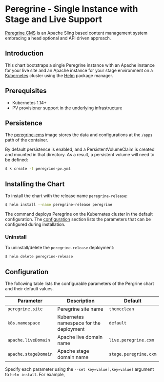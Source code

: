 # Peregrine - Single Instance with Stage and Live Support

[Peregrine CMS](http://www.peregrine-cms.com/) is an Apache Sling based content management system embracing a head optional and API driven approach.  

## Introduction

This chart bootstraps a single Peregrine instance with an Apache instance for your live site and an Apache instance for your stage environment on a [Kubernetes](http://kubernetes.io) cluster using the [Helm](https://helm.sh) package manager.

## Prerequisites

- Kubernetes 1.14+
- PV provisioner support in the underlying infrastructure

## Persistence

The [peregrine-cms](https://hub.docker.com/r/peregrinecms/peregrine-cms) image stores the data and configurations at the `/apps` path of the container.

By default persistence is enabled, and a PersistentVolumeClaim is created and mounted in that directory. As a result, a persistent volume will need to be defined:

```bash
$ k create -f peregrine-pv.yml 
```

## Installing the Chart

To install the chart with the release name `peregrine-release`:

```bash
$ helm install --name peregrine-release peregrine
```

The command deploys Peregrine on the Kubernetes cluster in the default configuration. The [configuration](#configuration) section lists the parameters that can be configured during installation.

### Uninstall

To uninstall/delete the `peregrine-release` deployment:

```bash
$ helm delete peregrine-release
```

## Configuration

The following table lists the configurable parameters of the Pergrine chart and their default values.

| Parameter                                    | Description                                       | Default                                |
| -----------------------------------------    | ------------------------------------------------- | -------------------------------------- |
| `peregrine.site`                             | Peregrine site name                               | `themeclean`                           |
| `k8s.namespace`                              | Kubernetes namespace for the deployment           | `default`                              |
| `apache.liveDomain`                          | Apache live domain name                           | `live.peregrine.cxm`                   |
| `apache.stageDomain`                         | Apache stage domain name                          | `stage.peregrine.cxm`                  |

Specify each parameter using the `--set key=value[,key=value]` argument to `helm install`. For example,


